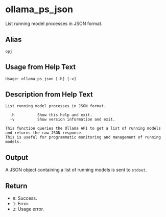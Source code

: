 # ollama_ps_json

List running model processes in JSON format.

## Alias

`opj`

## Usage from Help Text
```
Usage: ollama_ps_json [-h] [-v]
```

## Description from Help Text
```
List running model processes in JSON format.

  -h          Show this help and exit.
  -v          Show version information and exit.

This function queries the Ollama API to get a list of running models and returns the raw JSON response.
This is useful for programmatic monitoring and management of running models.
```

## Output
A JSON object containing a list of running models is sent to `stdout`.

## Return
* `0`: Success.
* `1`: Error.
* `2`: Usage error.
